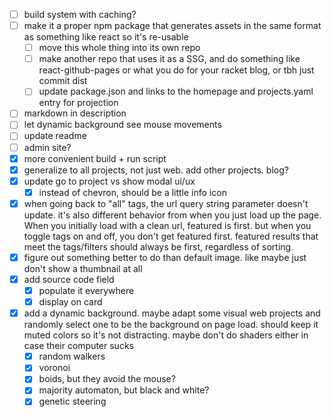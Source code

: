 - [ ] build system with caching?
- [ ] make it a proper npm package that generates assets in the same format as something like react so it's re-usable
  - [ ] move this whole thing into its own repo
  - [ ] make another repo that uses it as a SSG, and do something like react-github-pages or what you do for your racket blog, or tbh just commit dist
  - [ ] update package.json and links to the homepage and projects.yaml entry for projection
- [ ] markdown in description
- [ ] let dynamic background see mouse movements
- [ ] update readme
- [ ] admin site?
- [x] more convenient build + run script
- [x] generalize to all projects, not just web. add other projects. blog?
- [x] update go to project vs show modal ui/ux
  - [x] instead of chevron, should be a little info icon
- [x] when going back to "all" tags, the url query string parameter doesn't update. it's also different behavior from when you just load up the page. When you initially load with a clean url, featured is first. but when you toggle tags on and off, you don't get featured first. featured results that meet the tags/filters should always be first, regardless of sorting.
- [x] figure out something better to do than default image. like maybe just don't show a thumbnail at all
- [x] add source code field
  - [x] populate it everywhere
  - [x] display on card
- [x] add a dynamic background. maybe adapt some visual web projects and randomly select one to be the background on page load. should keep it muted colors so it's not distracting. maybe don't do shaders either in case their computer sucks
  - [x] random walkers
  - [x] voronoi
  - [x] boids, but they avoid the mouse?
  - [x] majority automaton, but black and white?
  - [x] genetic steering